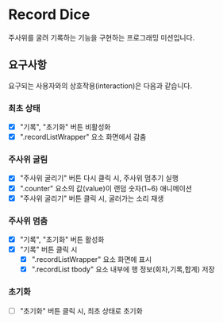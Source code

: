 # Record Dice

주사위를 굴려 기록하는 기능을 구현하는 프로그래밍 미션입니다.

## 요구사항

요구되는 사용자와의 상호작용(interaction)은 다음과 같습니다.

### 최초 상태

- [x] "기록", "초기화" 버튼 비활성화
- [x] ".recordListWrapper" 요소 화면에서 감춤

### 주사위 굴림

- [x] "주사위 굴리기" 버튼 다시 클릭 시, 주사위 멈추기 실행
- [x] ".counter" 요소의 값(value)이 랜덤 숫자(1~6) 애니메이션
- [x] "주사위 굴리기" 버튼 클릭 시, 굴러가는 소리 재생

### 주사위 멈춤

- [x] "기록", "초기화" 버튼 활성화
- [x] "기록" 버튼 클릭 시
  - [x] ".recordListWrapper" 요소 화면에 표시
  - [x] ".recordList tbody" 요소 내부에 행 정보(회차,기록,합계) 저장

### 초기화

- [ ] "초기화" 버튼 클릭 시, 최초 상태로 초기화
